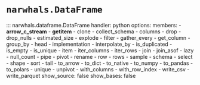 # `narwhals.DataFrame`

::: narwhals.dataframe.DataFrame
    handler: python
    options:
      members:
        - __arrow_c_stream__
        - __getitem__
        - clone
        - collect_schema
        - columns
        - drop
        - drop_nulls
        - estimated_size
        - explode
        - filter
        - gather_every
        - get_column
        - group_by
        - head
        - implementation
        - interpolate_by
        - is_duplicated
        - is_empty
        - is_unique
        - item
        - iter_columns
        - iter_rows
        - join
        - join_asof
        - lazy
        - null_count
        - pipe
        - pivot
        - rename
        - row
        - rows
        - sample
        - schema
        - select
        - shape
        - sort
        - tail
        - to_arrow
        - to_dict
        - to_native
        - to_numpy
        - to_pandas
        - to_polars
        - unique
        - unpivot
        - with_columns
        - with_row_index
        - write_csv
        - write_parquet
      show_source: false
      show_bases: false
